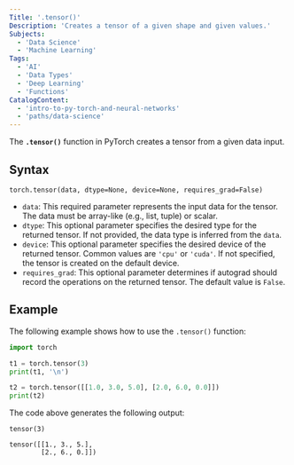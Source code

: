 ```yaml
---
Title: '.tensor()'
Description: 'Creates a tensor of a given shape and given values.'
Subjects:
  - 'Data Science'
  - 'Machine Learning'
Tags:
  - 'AI'
  - 'Data Types'
  - 'Deep Learning'
  - 'Functions'
CatalogContent:
  - 'intro-to-py-torch-and-neural-networks'
  - 'paths/data-science'
---
```


The **`.tensor()`** function in PyTorch creates a tensor from a given data input.

## Syntax

```pseudo
torch.tensor(data, dtype=None, device=None, requires_grad=False)
```

- `data`: This required parameter represents the input data for the tensor. The data must be array-like (e.g., list, tuple) or scalar.
- `dtype`: This optional parameter specifies the desired type for the returned tensor. If not provided, the data type is inferred from the `data`.
- `device`: This optional parameter specifies the desired device of the returned tensor. Common values are `'cpu'` or `'cuda'`. If not specified, the tensor is created on the default device.
- `requires_grad`: This optional parameter determines if autograd should record the operations on the returned tensor. The default value is `False`.

## Example

The following example shows how to use the `.tensor()` function:

```py
import torch

t1 = torch.tensor(3)
print(t1, '\n')

t2 = torch.tensor([[1.0, 3.0, 5.0], [2.0, 6.0, 0.0]])
print(t2)
```

The code above generates the following output:

```shell
tensor(3)

tensor([[1., 3., 5.],
        [2., 6., 0.]])
```
